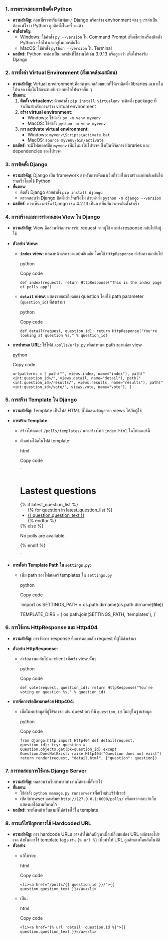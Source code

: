 
### 1. **การตรวจสอบการติดตั้ง Python**

-   **ความสำคัญ**: ก่อนที่เราจะเริ่มต้นพัฒนา Django หรือสร้าง environment ต่าง ๆ เราจำเป็นต้องแน่ใจว่า Python ถูกติดตั้งในเครื่องแล้ว
-   **คำสั่งสำคัญ**:
    -   Windows: ใช้คำสั่ง `py --version` ใน Command Prompt เพื่อเช็คว่าเครื่องติดตั้ง Python หรือไม่ และอยู่ในเวอร์ชันใด
    -   MacOS: ใช้คำสั่ง `python --version` ใน Terminal
-   **ผลลัพธ์**: Python จะต้องเป็นเวอร์ชันที่ใช้งานได้เช่น 3.9.13 หรือสูงกว่า เพื่อให้รองรับ Django

### 2. **การตั้งค่า Virtual Environment (สิ่งแวดล้อมเสมือน)**

-   **ความสำคัญ**: Virtual environment คือสภาพแวดล้อมแยกที่ให้เราติดตั้ง libraries เฉพาะในโปรเจค เพื่อไม่ให้กระทบกับระบบหรือโปรเจคอื่น ๆ
-   **ขั้นตอน**:
    1.  **ติดตั้ง virtualenv**: ด้วยคำสั่ง `pip install virtualenv` จะติดตั้ง package ที่จำเป็นสำหรับการสร้าง virtual environment
    2.  **สร้าง virtual environment**:
        -   Windows: ใช้คำสั่ง `py -m venv myvenv`
        -   MacOS: ใช้คำสั่ง `python -m venv myvenv`
    3.  **การ activate virtual environment**:
        -   Windows: `myvenv\Scripts\activate.bat`
        -   MacOS: `source myvenv/bin/activate`
-   **ผลลัพธ์**: จะมีโฟลเดอร์ชื่อ `myvenv` เพิ่มขึ้นมาในโปรเจค ซึ่งเป็นที่จัดการ libraries และ dependencies ของโปรเจค

### 3. **การติดตั้ง Django**

-   **ความสำคัญ**: Django เป็น framework สำหรับการพัฒนาเว็บที่ช่วยให้เราสร้างแอปพลิเคชันได้รวดเร็วโดยใช้ Python
-   **ขั้นตอน**:
    -   ติดตั้ง Django ด้วยคำสั่ง `pip install django`
    -   ตรวจสอบว่า Django ติดตั้งสำเร็จหรือไม่ ด้วยคำสั่ง `python -m django --version`
-   **ผลลัพธ์**: ควรเห็นเวอร์ชัน Django เช่น 4.2.13 เป็นการยืนยันว่าการติดตั้งสำเร็จ

### 4. **การสร้างและการทำงานของ View ใน Django**

-   **ความสำคัญ**: View คือส่วนที่จัดการการรับ request จากผู้ใช้ และส่ง response กลับไปยังผู้ใช้
-   **ตัวอย่าง View**:
    -   **`index` view**: แสดงหน้าแรกของแอปพลิเคชัน โดยใช้ `HttpResponse` ส่งข้อความกลับไป
        
        python
        
        Copy code
        
        `def index(request):
            return HttpResponse("This is the index page of polls app")` 
        
    -   **`detail` view**: แสดงรายละเอียดของ question โดยใช้ path parameter (`question_id`) ที่ส่งเข้ามา
        
        python
        
        Copy code
        
        `def detail(request, question_id):
            return HttpResponse("You're looking at question %s." % question_id)` 
        
-   **การกำหนด URL**: ใช้ไฟล์ `/polls/urls.py` เพื่อกำหนด path ของแต่ละ view
    
    python
    
    Copy code
    
    `urlpatterns = [
        path("", views.index, name="index"),
        path("<int:question_id>/", views.detail, name="detail"),
        path("<int:question_id>/results/", views.results, name="results"),
        path("<int:question_id>/vote/", views.vote, name="vote"),
    ]` 
    

### 5. **การสร้าง Template ใน Django**

-   **ความสำคัญ**: Template เป็นไฟล์ HTML ที่ใช้แสดงข้อมูลจาก views ให้กับผู้ใช้
-   **การสร้าง Template**:
    -   สร้างโฟลเดอร์ `/polls/templates/` และสร้างไฟล์ `index.html` ในโฟลเดอร์นี้
    -   ตัวอย่างโค้ดในไฟล์ template:
        
        html
        
        Copy code
        
        `<html>
            <head>
            </head>
            <body>
                <h1>Lastest questions</h1>
                {% if latest_question_list %}
                    <ul>
                    {% for question in latest_question_list %}
                        <li><a href="/polls/{{ question.id }}/">{{ question.question_text }}</a></li>
                    {% endfor %}
                    </ul>
                {% else %}
                    <p>No polls are available.</p>
                {% endif %}
            </body>
        </html>` 
        
-   **การตั้งค่า Template Path ใน `settings.py`**:
    -   เพิ่ม path ของโฟลเดอร์ templates ใน `settings.py`
        
        python
        
        Copy code
        
        `import os
        SETTINGS_PATH = os.path.dirname(os.path.dirname(__file__))
        
        TEMPLATE_DIRS = (
            os.path.join(SETTINGS_PATH, 'templates'),
        )` 
        

### 6. **การใช้งาน HttpResponse และ Http404**

-   **ความสำคัญ**: การจัดการ response คือการตอบกลับ request ที่ผู้ใช้ส่งเข้ามา
-   **ตัวอย่าง HttpResponse**:
    -   ส่งข้อความกลับไปหา client เมื่อเข้า view นั้นๆ
        
        python
        
        Copy code
        
        `def vote(request, question_id):
            return HttpResponse("You're voting on question %s." % question_id)` 
        
-   **การจัดการข้อผิดพลาดด้วย Http404**:
    -   เมื่อไม่พบข้อมูลที่ผู้ใช้ร้องขอ เช่น question ที่มี `question_id` ไม่อยู่ในฐานข้อมูล
        
        python
        
        Copy code
        
        `from django.http import Http404
        def detail(request, question_id):
            try:
                question = Question.objects.get(pk=question_id)
            except Question.DoesNotExist:
                raise Http404("Question does not exist")
            return render(request, "detail.html", {"question": question})` 
        

### 7. **การทดสอบการใช้งาน Django Server**

-   **ความสำคัญ**: ทดสอบว่าเว็บสามารถทำงานได้ตามที่ตั้งค่าไว้
-   **ขั้นตอน**:
    -   ใช้คำสั่ง `python manage.py runserver` เพื่อเริ่มต้นเซิร์ฟเวอร์
    -   เปิด browser และพิมพ์ `http://127.0.0.1:8000/polls/` เพื่อตรวจสอบว่าเว็บแสดงผลได้ตามที่คาดไว้
-   **ผลลัพธ์**: จะเห็นหน้าเว็บตามที่ได้สร้างไว้ใน template

### 8. **การแก้ไขปัญหาการใช้ Hardcoded URL**

-   **ความสำคัญ**: การ hardcode URLs อาจทำให้เกิดปัญหาเมื่อเปลี่ยนแปลง URL หลักของโปรเจค ดังนั้นควรใช้ template tags เช่น `{% url %}` เพื่อทำให้ URL ถูกอัพเดทโดยอัตโนมัติ
-   **ตัวอย่าง**:
    -   แก้ไขจาก:
        
        html
        
        Copy code
        
        `<li><a href="/polls/{{ question.id }}/">{{ question.question_text }}</a></li>` 
        
    -   เป็น:
        
        html
        
        Copy code
        
        `<li><a href="{% url 'detail' question.id %}">{{ question.question_text }}</a></li>`
